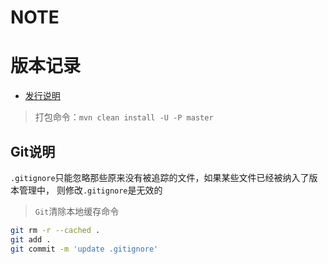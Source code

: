 # NOTE

# 版本记录

- [发行说明](./CHANGELOG.md)

> 打包命令：`mvn clean install -U -P master`

## Git说明

`.gitignore`只能忽略那些原来没有被追踪的文件，如果某些文件已经被纳入了版本管理中， 则修改`.gitignore`是无效的

> `Git`清除本地缓存命令

```bash
git rm -r --cached .
git add .
git commit -m 'update .gitignore'
```
